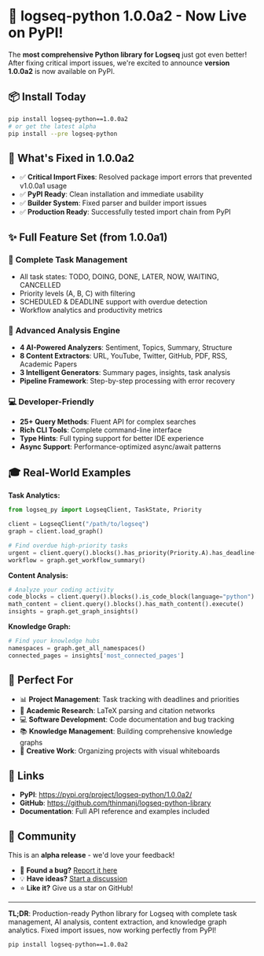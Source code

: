 # 🚀 **logseq-python 1.0.0a2** - Now Live on PyPI! 

The **most comprehensive Python library for Logseq** just got even better! After fixing critical import issues, we're excited to announce **version 1.0.0a2** is now available on PyPI.

## 📦 **Install Today**
```bash
pip install logseq-python==1.0.0a2
# or get the latest alpha
pip install --pre logseq-python
```

## 🔧 **What's Fixed in 1.0.0a2**
- ✅ **Critical Import Fixes**: Resolved package import errors that prevented v1.0.0a1 usage
- ✅ **PyPI Ready**: Clean installation and immediate usability
- ✅ **Builder System**: Fixed parser and builder import issues
- ✅ **Production Ready**: Successfully tested import chain from PyPI

## ✨ **Full Feature Set** (from 1.0.0a1)

### 🎯 **Complete Task Management**
- All task states: TODO, DOING, DONE, LATER, NOW, WAITING, CANCELLED
- Priority levels (A, B, C) with filtering
- SCHEDULED & DEADLINE support with overdue detection
- Workflow analytics and productivity metrics

### 🧠 **Advanced Analysis Engine**
- **4 AI-Powered Analyzers**: Sentiment, Topics, Summary, Structure
- **8 Content Extractors**: URL, YouTube, Twitter, GitHub, PDF, RSS, Academic Papers
- **3 Intelligent Generators**: Summary pages, insights, task analysis
- **Pipeline Framework**: Step-by-step processing with error recovery

### 💻 **Developer-Friendly**
- **25+ Query Methods**: Fluent API for complex searches
- **Rich CLI Tools**: Complete command-line interface
- **Type Hints**: Full typing support for better IDE experience
- **Async Support**: Performance-optimized async/await patterns

## 🎓 **Real-World Examples**

**Task Analytics:**
```python
from logseq_py import LogseqClient, TaskState, Priority

client = LogseqClient("/path/to/logseq")
graph = client.load_graph()

# Find overdue high-priority tasks
urgent = client.query().blocks().has_priority(Priority.A).has_deadline().execute()
workflow = graph.get_workflow_summary()
```

**Content Analysis:**
```python
# Analyze your coding activity
code_blocks = client.query().blocks().is_code_block(language="python").execute()
math_content = client.query().blocks().has_math_content().execute()
insights = graph.get_graph_insights()
```

**Knowledge Graph:**
```python
# Find your knowledge hubs
namespaces = graph.get_all_namespaces()
connected_pages = insights['most_connected_pages']
```

## 🎯 **Perfect For**
- 📊 **Project Management**: Task tracking with deadlines and priorities
- 🔬 **Academic Research**: LaTeX parsing and citation networks  
- 💻 **Software Development**: Code documentation and bug tracking
- 📚 **Knowledge Management**: Building comprehensive knowledge graphs
- 🎨 **Creative Work**: Organizing projects with visual whiteboards

## 🔗 **Links**
- **PyPI**: https://pypi.org/project/logseq-python/1.0.0a2/
- **GitHub**: https://github.com/thinmanj/logseq-python-library
- **Documentation**: Full API reference and examples included

## 🙏 **Community**
This is an **alpha release** - we'd love your feedback! 

- 🐛 **Found a bug?** [Report it here](https://github.com/thinmanj/logseq-python-library/issues)
- 💡 **Have ideas?** [Start a discussion](https://github.com/thinmanj/logseq-python-library/discussions) 
- ⭐ **Like it?** Give us a star on GitHub!

---

**TL;DR**: Production-ready Python library for Logseq with complete task management, AI analysis, content extraction, and knowledge graph analytics. Fixed import issues, now working perfectly from PyPI!

```bash
pip install logseq-python==1.0.0a2
```